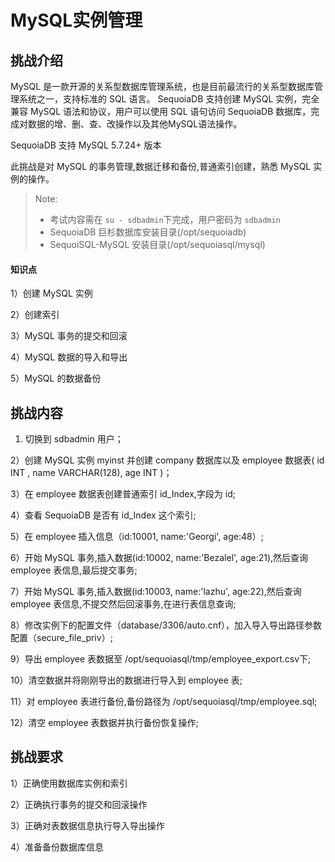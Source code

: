 
# MySQL实例管理

## 挑战介绍

MySQL 是一款开源的关系型数据库管理系统，也是目前最流行的关系型数据库管理系统之一，支持标准的 SQL 语言。 SequoiaDB 支持创建 MySQL 实例，完全兼容 MySQL 语法和协议，用户可以使用 SQL 语句访问 SequoiaDB 数据库，完成对数据的增、删、查、改操作以及其他MySQL语法操作。

SequoiaDB 支持 MySQL 5.7.24+ 版本

此挑战是对 MySQL 的事务管理,数据迁移和备份,普通索引创建，熟悉 MySQL 实例的操作。

> Note:
> - 考试内容需在 `su - sdbadmin`下完成，用户密码为 `sdbadmin`
> - SequoiaDB 巨杉数据库安装目录(/opt/sequoiadb)
> - SequoiSQL-MySQL 安装目录(/opt/sequoiasql/mysql)

#### 知识点

1）创建 MySQL 实例

2）创建索引

3）MySQL 事务的提交和回滚 

4）MySQL 数据的导入和导出

5）MySQL 的数据备份

## 挑战内容

1) 切换到 sdbadmin 用户；

2）创建 MySQL 实例 myinst 并创建 company 数据库以及 employee 数据表( id INT , name VARCHAR(128), age INT )；

3）在 employee 数据表创建普通索引 id_Index,字段为 id;

4）查看 SequoiaDB 是否有 id_Index 这个索引;

5）在 employee 插入信息（id:10001, name:'Georgi', age:48）;

6）开始 MySQL 事务,插入数据(id:10002, name:'Bezalel', age:21),然后查询 employee 表信息,最后提交事务;

7）开始 MySQL 事务,插入数据(id:10003, name:'lazhu', age:22),然后查询 employee 表信息,不提交然后回滚事务,在进行表信息查询;

8）修改实例下的配置文件（database/3306/auto.cnf），加入导入导出路径参数配置（secure_file_priv）;

9）导出 employee 表数据至 /opt/sequoiasql/tmp/employee_export.csv下;

10）清空数据并将刚刚导出的数据进行导入到 employee 表;

11）对 employee 表进行备份,备份路径为 /opt/sequoiasql/tmp/employee.sql;

12）清空 employee 表数据并执行备份恢复操作;

## 挑战要求

1）正确使用数据库实例和索引

2）正确执行事务的提交和回滚操作

3）正确对表数据信息执行导入导出操作

4）准备备份数据库信息

<!--
1) 创建数据库实例
```
cd /opt/sequoiasql/mysql/
bin/sdb_sql_ctl addinst myinst -D database/3306/
```
2) 数据操作
```
    /opt/sequoiasql/mysql/bin/mysql  -h 127.0.0.1 -P 3306 -u root 
    CREATE DATABASE company;
    USE company;
    CREATE TABLE employee  (id INT , name VARCHAR(128), age INT) ;
	CREATE INDEX id_Index on employee(id);
    INSERT INTO employee (id,name, age) VALUES (10001,"Georgi",48) ;
    
    sdb 'db = new Sdb("localhost",11810)'
    sdb 'db.company.employee.listIndexes()'
```
3) 事务命令:
```
    BEGIN ;
        INSERT INTO employee (id,name, age) VALUES (10002,"Bezalel",21) ;
        SELECT * FROM employee;
    COMMIT;

    BEGIN ;
        INSERT INTO employee (id,name, age) VALUES (10003,"lazhu",22) ;
        SELECT * FROM employee;
    ROLLBACK;
    SELECT * FROM employee;
```
4）迁移操作命令：



在文件加入导入导出路径参数配置；
```shell
cat >> /opt/sequoiasql/mysql/database/3306/auto.cnf <<EOF
secure_file_priv = "/opt/sequoiasql/tmp"
EOF

mkdir /opt/sequoiasql/tmp

/opt/sequoiasql/mysql/bin/sdb_sql_ctl restart myinst
/opt/sequoiasql/mysql/bin/mysql  -h 127.0.0.1 -P 3306 -u root

```

```sql
# csv 导出
USE company; 

SELECT * FROM employee   
INTO OUTFILE '/opt/sequoiasql/tmp/employee_export.csv'   
FIELDS TERMINATED BY ','
OPTIONALLY ENCLOSED BY '"'
ESCAPED BY '"'
LINES TERMINATED BY '\r\n' ;
```
# csv 导入
```

LOAD DATA INFILE '/opt/sequoiasql/tmp/employee_export.csv'
INTO TABLE employee
FIELDS TERMINATED BY ','
OPTIONALLY ENCLOSED BY '"'
ESCAPED BY '"'
LINES TERMINATED BY '\r\n'; 
```

5）备份操作命令
```
/opt/sequoiasql/mysql/bin/mysqldump -h 127.0.0.1 -u root   company employee > /opt/sequoiasql/tmp/employee.sql

SOURCE /opt/sequoiasql/tmp/employee.sql;
```
-->
